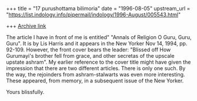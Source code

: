 +++
title = "17 purushottama bilimoria"
date = "1996-08-05"
upstream_url = "https://list.indology.info/pipermail/indology/1996-August/005543.html"

+++
[Archive link](https://list.indology.info/pipermail/indology/1996-August/005543.html)



The article I have in front of me is entitled" "Annals of Religion O Guru, 
Guru, Guru". It is by Lis Harris and it appears in the New Yorker Nov 14, 
1994, pp. 92-109. However, the front cover bears the leader: "Blissed off 
How Gurumayi's brother fell from grace, and other secretas of the upscale 
upstate ashram". My earlier reference to the cover title might have given 
the impression that there are two different articles. There is only one 
such. By the way, the rejoinders from ashram-stalwarts was even more 
interesting. These appeared, from memory, in a subsequent issue of the 
New Yorker.

Yours blissfully.




